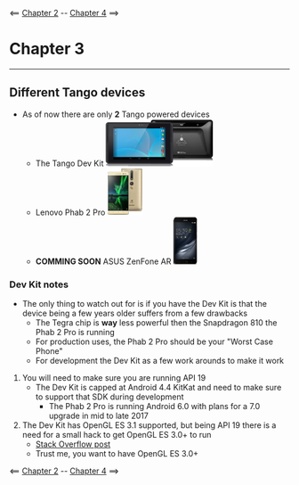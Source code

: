 <== [Chapter 2](https://github.com/sjfricke/Tango-C-NDK-Tutorial/blob/master/Chapter_02.md) -- [Chapter 4](https://github.com/sjfricke/Tango-C-NDK-Tutorial/blob/master/Chapter_04.md) ==>

# Chapter 3

--------

## Different Tango devices
* As of now there are only **2** Tango powered devices
    * The Tango Dev Kit ![Tango Dev Kit image](images/Chapter_03_IMG_001.png)
    * Lenovo Phab 2 Pro ![Phab 2 Pro image](images/Chapter_03_IMG_002.png)
    * **COMMING SOON** ASUS ZenFone AR ![ZenFone AR image](images/Chapter_03_IMG_003.png)
    
### Dev Kit notes
* The only thing to watch out for is if you have the Dev Kit is that the device being a few years older suffers from a few drawbacks
    * The Tegra chip is **way** less powerful then the Snapdragon 810 the Phab 2 Pro is running
    * For production uses, the Phab 2 Pro should be your "Worst Case Phone"
    * For development the Dev Kit as a few work arounds to make it work
1. You will need to make sure you are running API 19
    * The Dev Kit is capped at Android 4.4 KitKat and need to make sure to support that SDK during development
        * The Phab 2 Pro is running Android 6.0 with plans for a 7.0 upgrade in mid to late 2017
2. The Dev Kit has OpenGL ES 3.1 supported, but being API 19 there is a need for a small hack to get OpenGL ES 3.0+ to run
    * [Stack Overflow post](http://stackoverflow.com/questions/31003863/gles-3-0-including-gl2ext-h)
    * Trust me, you want to have OpenGL ES 3.0+

<== [Chapter 2](https://github.com/sjfricke/Tango-C-NDK-Tutorial/blob/master/Chapter_02.md) -- [Chapter 4](https://github.com/sjfricke/Tango-C-NDK-Tutorial/blob/master/Chapter_04.md) ==>
